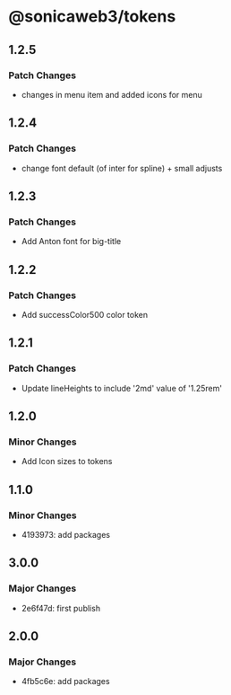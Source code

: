 # @sonicaweb3/tokens

## 1.2.5

### Patch Changes

- changes in menu item and added icons for menu

## 1.2.4

### Patch Changes

- change font default (of inter for spline) + small adjusts

## 1.2.3

### Patch Changes

- Add Anton font for big-title

## 1.2.2

### Patch Changes

- Add successColor500 color token

## 1.2.1

### Patch Changes

- Update lineHeights to include '2md' value of '1.25rem'

## 1.2.0

### Minor Changes

- Add Icon sizes to tokens

## 1.1.0

### Minor Changes

- 4193973: add packages

## 3.0.0

### Major Changes

- 2e6f47d: first publish

## 2.0.0

### Major Changes

- 4fb5c6e: add packages
